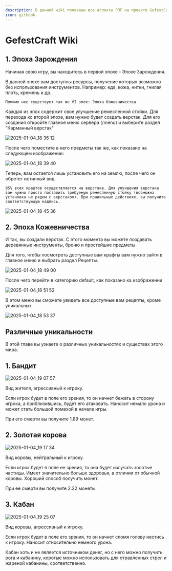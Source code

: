 ```yaml
---
description: В данной wiki показаны все аспекты РПГ на проекте GefestCraft
icon: gitbook
---
```


# GefestCraft Wiki



## 1.     Эпоха Зарождения

Начиная свою игру, вы находитесь в первой эпохе - Эпохе Зарождения.

В данной эпохе вам доступны ресурсы, получение которых возможно без использования инструментов.           Например: еда, кожа, нитки, гнилая плоть, кремень и др.

```
Помимо нее существует так же VI эпох: Эпоха Кожевничества

```


 Каждая из эпох содержит свое улучшение ремесленной стойки. Для перехода ко второй эпохе, вам нужно будет создать верстак.
 Для его создания откройте главное меню сервера (/menu) и выберите раздел "Карманный верстак"


![2025-01-04_18 36 12](https://github.com/user-attachments/assets/ea12af68-78ae-4c15-baee-b7d1f819e2ce)
&#x20;


 После чего поместите в него предметы так же, как показано на следующем изображении:


![2025-01-04_18 39 40](https://github.com/user-attachments/assets/47c73d61-1ac7-42da-8191-eb7792661f30)


Теперь, вам остается лишь установить его на землю, после чего он обретет истинный вид
```
95% всех крафтов осуществляется на верстаке. Для улучшения верстака вам нужно просто поставить требуемую ремесленную стойку (возможна установка не рядом с верстаком). При правильных действиях, вы получите соответствующую надпись.
```


![2025-01-04_18 45 36](https://github.com/user-attachments/assets/a9fbd2f9-52da-4222-8ae4-d4fbc6012638)






## 2.     Эпоха Кожевничества

И так, вы создали верстак. С этого момента вы можете поздавать деревянные инструменты, броню и простейшие предметы.


Для того, чтобы посмотреть доступные вам крафты вам нужно зайти в главное меню и выбрать раздел Рецепты.

![2025-01-04_18 49 00](https://github.com/user-attachments/assets/4a7c29b2-2ad9-4ee8-b6ab-70b02a44dc87)

После чего перейти в категорию default, как показано ка изображении

![2025-01-04_18 51 52](https://github.com/user-attachments/assets/25e0fcf1-8566-4503-954b-0d0cbad14a97)

В этом меню вы сможете увидеть все доступные вам рецепты, кроме уникальных

![2025-01-04_18 53 37](https://github.com/user-attachments/assets/86c2a847-ef45-4676-839b-297cd2e0d238)



##    Различные уникальности

В этой главе вы узнаете о различных уникальностях и существах этого мира.

##               1. Бандит  
![2025-01-04_19 07 57](https://github.com/user-attachments/assets/5b1d9422-b245-4036-b69d-68fa5ba6a824)

Вид жителя, агрессивный к игроку.

Если игрок будет в поле его зрения, то он начнет бежать в сторону игрока, а приблизившись, будет его атаковать.
Наносит немало урона и может стать большой помехой в начале игры.

При его смерти вы получите 1.89 монет.


##               2. Золотая корова  
![2025-01-04_19 17 34](https://github.com/user-attachments/assets/64ae239a-700a-4e90-bf0e-843db76d74fc)


Вид коровы, нейтральный к игроку.

Если игрок будет в поле ее зрения, то она будет излучать золотые частицы.
Имеет значительно больше здоровья, в отличии от обычной коровы.
Хороший способ получить монет.

При ее смерти вы получите 2.22 монеты.


##               3. Кабан
![2025-01-04_19 25 07](https://github.com/user-attachments/assets/c1cd42dc-3a2e-4bab-bdc5-5a94026c4f13)


Вид коровы, агрессивный к игроку.

Если игрок будет в поле его зрения, то он начнет сломя голову нестись к игроку.
Наносит относительно немного урона.

Кабан хоть и не является источником денег, но с него можно получить рога и кабанину, коротые можно использовать 
для отравленных стрел и жареной кабанины, соответственно.
